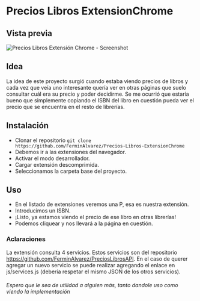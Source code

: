 # Precios Libros ExtensionChrome
## Vista previa
![Precios Libros Extensión Chrome - Screenshot](https://i.imgur.com/hFQHlS5.png)
## Idea
La idea de este proyecto surgió cuando estaba viendo precios de libros y cada vez que veía uno interesante quería ver en otras páginas que suelo consultar cuál era su precio y poder decidirme. Se me ocurrió que estaría bueno que simplemente copiando el ISBN del libro en cuestión pueda ver el precio que se encuentra en el resto de librerías.

## Instalación
- Clonar el repositorio `git clone https://github.com/FerminAlvarez/Precios-Libros-ExtensionChrome`
- Debemos ir a las extensiones del navegador.
- Activar el modo desarrollador.
- Cargar extensión descomprimida.
- Seleccionamos la carpeta base del proyecto.

## Uso
- En el listado de extensiones veremos una P, esa es nuestra extensión.
- Introducimos un ISBN.
- ¡Listo, ya estamos viendo el precio de ese libro en otras librerías!
- Podemos cliquear y nos llevará a la página en cuestión.

### Aclaraciones
La extensión consulta 4 servicios. Estos servicios son del repositorio https://github.com/FerminAlvarez/PreciosLibrosAPI.
En el caso de querer agregar un nuevo servicio se puede realizar agregando el enlace en js/services.js (debería respetar el mismo JSON de los otros servicios).

###### Espero que le sea de utilidad a alguien más, tanto dandole uso como viendo la implementación
